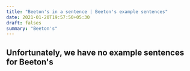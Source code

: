 ```yaml
---
title: "Beeton's in a sentence | Beeton's example sentences"
date: 2021-01-20T19:57:50+05:30
draft: falses
summary: "Beeton's"
---
```

## Unfortunately, we have no example sentences for Beeton's                 
